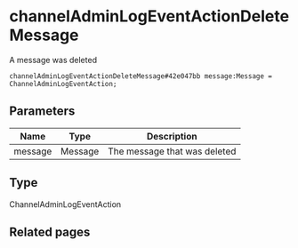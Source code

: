 # channelAdminLogEventActionDeleteMessage
A message was deleted

```
channelAdminLogEventActionDeleteMessage#42e047bb message:Message = ChannelAdminLogEventAction;
```

## Parameters
| Name | Type | Description |
| ---- | :----: | ----------- |
| message | Message | The message that was deleted |


## Type
ChannelAdminLogEventAction

## Related pages
